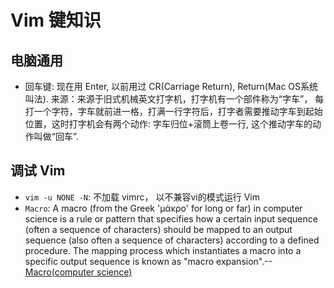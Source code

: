 # Vim 键知识

## 电脑通用
- 回车键: 现在用 Enter, 以前用过 CR(Carriage Return), Return(Mac OS系统叫法). 来源：来源于旧式机械英文打字机，打字机有一个部件称为“字车”， 每打一个字符，字车就前进一格，打满一行字符后，打字者需要推动字车到起始位置，这时打字机会有两个动作: 字车归位+滚筒上卷一行, 这个推动字车的动作叫做“回车”.

## 调试 Vim

- `vim -u NONE -N`: 不加载 vimrc， 以不兼容vi的模式运行 Vim
- `Macro`: A macro (from the Greek 'μάκρο' for long or far) in computer science is a rule or pattern that specifies how a certain input sequence (often a sequence of characters) should be mapped to an output sequence (also often a sequence of characters) according to a defined procedure. The mapping process which instantiates a macro into a specific output sequence is known as "macro expansion".--[Macro(computer science)](https://enacademic.com/dic.nsf/enwiki/12477)

